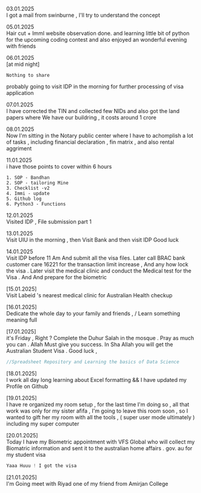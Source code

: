 03.01.2025<br>
I got a mail from swinburne , I'll try to understand the concept 

05.01.2025<br>
Hair cut + ImmI website observation done. and learning little bit of python for the upcoming coding contest and also enjoyed an wonderful evening with friends 

06.01.2025<br>
[at mid night]
```
Nothing to share 
```
probably going to visit IDP in the morning for further processing of visa application

07.01.2025<br>
I have corrected the TIN and collected few NIDs and also got the land papers where We have our buildring , it costs around 1 crore 

08.01.2025<br>
Now I'm sitting in the Notary public center where I have to achomplish a lot of tasks , including financial declaration , fin matrix , and also rental aggriment 

11.01.2025<br>
i have those points to cover within 6 hours
```
1. SOP - Bandhan 
2. SOP - tailoring Mine 
3. Checklist -v2
4. Immi - update 
5. Github log 
6. Python3 - Functions
```

12.01.2025 <br>
Visited IDP , File submission part 1

13.01.2025<br>
Visit UIU in the morning , then Visit Bank and then visit IDP 
Good luck 

14.01.2025<br>
Visit IDP before 11 Am And submit all the visa files. Later call BRAC bank customer care 16221 for the transaction limit increase , And any how lock the visa . Later visit the medical clinic and conduct the Medical test for the Visa . And And prepare for the biometric 


[15.01.2025]<br>
Visit  Labeid 's nearest medical clinic for Australian Health checkup 

[16.01.2025]<br>
Dedicate the whole day to your family and friends , / Learn something meaning full 

[17.01.2025] <br>
it's Friday , Right ? Complete the Duhur Salah in the mosque . Pray as much you can . Allah Must give you success. In Sha Allah you will get the Australian Student Visa . Good luck , 
```js
//Spreadsheet Repository and Learning the basics of Data Science 
```
[18.01.2025] <br>
I work all day long learning about Excel formatting && I have updated my Profile on Github 

[19.01.2025] <br>
I have re organized my room setup , for the last time I'm doing so , all that work was only for my sister afifa , I'm going to leave this room soon , so I wanted to gift her my room with all the tools , ( super user mode ultimately ) including my super computer 

[20.01.2025]<br>
Today I have my Biometric appointment with VFS Global who will collect my Biomatric information and sent it to the australian home affairs . gov. au for my student visa 

```c
Yaaa Huuu ! I got the visa 
```

[21.01.2025]<br>
I'm Going meet with Riyad one of my friend from Amirjan College